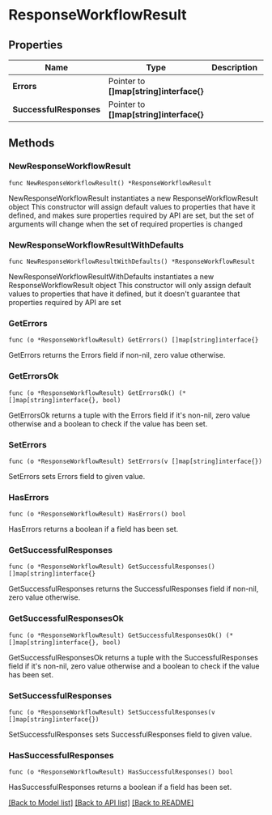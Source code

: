 # ResponseWorkflowResult

## Properties

Name | Type | Description | Notes
------------ | ------------- | ------------- | -------------
**Errors** | Pointer to **[]map[string]interface{}** |  | [optional] 
**SuccessfulResponses** | Pointer to **[]map[string]interface{}** |  | [optional] 

## Methods

### NewResponseWorkflowResult

`func NewResponseWorkflowResult() *ResponseWorkflowResult`

NewResponseWorkflowResult instantiates a new ResponseWorkflowResult object
This constructor will assign default values to properties that have it defined,
and makes sure properties required by API are set, but the set of arguments
will change when the set of required properties is changed

### NewResponseWorkflowResultWithDefaults

`func NewResponseWorkflowResultWithDefaults() *ResponseWorkflowResult`

NewResponseWorkflowResultWithDefaults instantiates a new ResponseWorkflowResult object
This constructor will only assign default values to properties that have it defined,
but it doesn't guarantee that properties required by API are set

### GetErrors

`func (o *ResponseWorkflowResult) GetErrors() []map[string]interface{}`

GetErrors returns the Errors field if non-nil, zero value otherwise.

### GetErrorsOk

`func (o *ResponseWorkflowResult) GetErrorsOk() (*[]map[string]interface{}, bool)`

GetErrorsOk returns a tuple with the Errors field if it's non-nil, zero value otherwise
and a boolean to check if the value has been set.

### SetErrors

`func (o *ResponseWorkflowResult) SetErrors(v []map[string]interface{})`

SetErrors sets Errors field to given value.

### HasErrors

`func (o *ResponseWorkflowResult) HasErrors() bool`

HasErrors returns a boolean if a field has been set.

### GetSuccessfulResponses

`func (o *ResponseWorkflowResult) GetSuccessfulResponses() []map[string]interface{}`

GetSuccessfulResponses returns the SuccessfulResponses field if non-nil, zero value otherwise.

### GetSuccessfulResponsesOk

`func (o *ResponseWorkflowResult) GetSuccessfulResponsesOk() (*[]map[string]interface{}, bool)`

GetSuccessfulResponsesOk returns a tuple with the SuccessfulResponses field if it's non-nil, zero value otherwise
and a boolean to check if the value has been set.

### SetSuccessfulResponses

`func (o *ResponseWorkflowResult) SetSuccessfulResponses(v []map[string]interface{})`

SetSuccessfulResponses sets SuccessfulResponses field to given value.

### HasSuccessfulResponses

`func (o *ResponseWorkflowResult) HasSuccessfulResponses() bool`

HasSuccessfulResponses returns a boolean if a field has been set.


[[Back to Model list]](../README.md#documentation-for-models) [[Back to API list]](../README.md#documentation-for-api-endpoints) [[Back to README]](../README.md)


